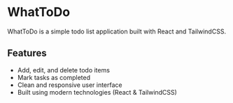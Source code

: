 # WhatToDo

WhatToDo is a simple todo list application built with React and TailwindCSS.

## Features

- Add, edit, and delete todo items
- Mark tasks as completed
- Clean and responsive user interface
- Built using modern technologies (React & TailwindCSS)
